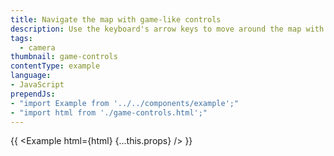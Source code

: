 ```yaml
---
title: Navigate the map with game-like controls
description: Use the keyboard's arrow keys to move around the map with game-like controls.
tags:
  - camera
thumbnail: game-controls
contentType: example
language:
- JavaScript
prependJs:
- "import Example from '../../components/example';"
- "import html from './game-controls.html';"
---
```


{{ <Example html={html} {...this.props} /> }}
